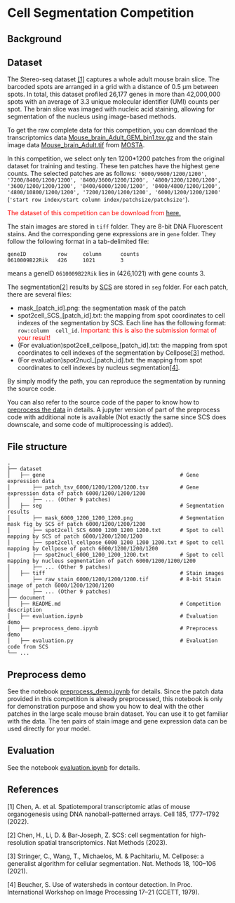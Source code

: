 # Cell Segmentation Competition
## Background
## Dataset

The Stereo-seq dataset [[1]](#1) captures a whole adult mouse brain slice. The barcoded spots are arranged in a grid with a distance of 0.5 μm between spots. In total, this dataset profiled 26,177 genes in more than 42,000,000 spots with an average of 3.3 unique molecular identifier (UMI) counts per spot. The brain slice was imaged with nucleic acid staining, allowing for segmentation of the nucleus using image-based methods.

To get the raw complete data for this competition, you can download the transcriptomics data [Mouse_brain_Adult_GEM_bin1.tsv.gz](https://ftp.cngb.org/pub/SciRAID/stomics/STDS0000058/Bin1_matrix/Mouse_brain_Adult_GEM_bin1.tsv.gz) and the stain image data [Mouse_brain_Adult.tif](https://ftp.cngb.org/pub/SciRAID/stomics/STDS0000058/Image/Mouse_brain_Adult.tif) from [MOSTA](https://db.cngb.org/stomics/mosta/download/).

In this competition, we select only ten 1200*1200 patches from the original dataset for training and testing. These ten patches have the highest gene counts. The selected patches are as follows:
`'6000/9600/1200/1200', '7200/8400/1200/1200', '8400/3600/1200/1200', '4800/1200/1200/1200', '3600/1200/1200/1200', '8400/6000/1200/1200', '8400/4800/1200/1200', '4800/10800/1200/1200', '7200/1200/1200/1200', '6000/1200/1200/1200'`
(`'start row index/start column index/patchsize/patchsize'`).

<span style="color:red">The dataset of this competition can be download from</span> [here.](https://drive.google.com/file/d/1s5mNr_dLLB_VKmHV2_GyiVS9sXj-TjHp/view?usp=drive_linkhttps://drive.google.com/file/d/1s5mNr_dLLB_VKmHV2_GyiVS9sXj-TjHp/view?usp=drive_link)

The stain images are stored in `tiff` folder. They are 8-bit DNA Fluorescent stains. And the corresponding gene expressions are in `gene` folder. They follow the following format in a tab-delimited file:
```
geneID          row     column      counts
0610009B22Rik   426     1021        3
```
means a geneID `0610009B22Rik` lies in (426,1021) with gene counts 3.

The segmentation[[2]](#2) results by [SCS](https://doi.org/10.1038/s41592-023-01939-3) are stored in `seg` folder. For each patch, there are several files:

- mask_[patch_id].png: the segmentation mask of the patch
- spot2cell_SCS_[patch_id].txt: the mapping from spot coordinates to cell indexes of the segmentation by SCS. Each line has the following format: `row:column  cell_id`. <span style="color:red">Important: this is also the submission format of your result!</span>
- (For evaluation)spot2cell_cellpose_[patch_id].txt: the mapping from spot coordinates to cell indexes of the segmentation by Cellpose[[3]](#3) method.
- (For evaluation)spot2nucl_[patch_id].txt: the mapping from spot coordinates to cell indexes by nucleus segmentation[[4]](#4).

By simply modify the path, you can reproduce the segmentation by running the source code.

You can also refer to the source code of the paper to know how to [preprocess the data](https://github.com/chenhcs/SCS/blob/main/src/preprocessing.py) in details. A jupyter version of part of the preprocess code with additional note is available (Not exactly the same since SCS does downscale, and some code of multiprocessing is added).

## File structure
    .
    ├── dataset
    │   ├── gene                                           # Gene expression data
    │       ├── patch_tsv_6000/1200/1200/1200.tsv          # Gene expression data of patch 6000/1200/1200/1200
    │       ├── ... (Other 9 patches)
    │   ├── seg                                            # Segmentation results
    │       ├── mask_6000_1200_1200_1200.png               # Segmentation mask fig by SCS of patch 6000/1200/1200/1200
    │       ├── spot2cell_SCS_6000_1200_1200_1200.txt      # Spot to cell mapping by SCS of patch 6000/1200/1200/1200
    │       ├── spot2cell_cellpose_6000_1200_1200_1200.txt # Spot to cell mapping by Cellpose of patch 6000/1200/1200/1200
    │       ├── spot2nucl_6000_1200_1200_1200.txt          # Spot to cell mapping by nucleus segmentation of patch 6000/1200/1200/1200
    │       ├── ... (Other 9 patches)
    │   ├── tiff                                           # Stain images
    │       ├── raw_stain_6000/1200/1200/1200.tif          # 8-bit Stain image of patch 6000/1200/1200/1200
    │       ├── ... (Other 9 patches)
    ├── document
    │   ├── README.md                                      # Competition description
    │   ├── evaluation.ipynb                               # Evaluation demo
    │   ├── preprocess_demo.ipynb                          # Preprocess demo
    │   ├── evaluation.py                                  # Evaluation code from SCS
    └── ...
## Preprocess demo
See the notebook [preprocess_demo.ipynb](preprocess_demo.ipynb) for details. Since the patch data provided in this competition is already preprocessed, this notebook is only for demonstration purpose and show you how to deal with the other patches in the large scale mouse brain dataset. You can use it to get familiar with the data. The ten pairs of stain image and gene expression data can be used directly for your model.

## Evaluation
See the notebook [evaluation.ipynb](evaluation.ipynb) for details.

## References
<a id="1">[1]</a> 
Chen, A. et al. Spatiotemporal transcriptomic atlas of mouse organogenesis using DNA nanoball-patterned arrays. Cell 185, 1777–1792 (2022).

<a id="2">[2]</a> 
Chen, H., Li, D. & Bar-Joseph, Z. SCS: cell segmentation for high-resolution spatial transcriptomics.
Nat Methods (2023).

<a id="3">[3]</a> 
Stringer, C., Wang, T., Michaelos, M. & Pachitariu, M. Cellpose: a generalist algorithm for cellular segmentation. Nat. Methods 18, 100–106 (2021).

<a id="4">[4]</a> 
Beucher, S. Use of watersheds in contour detection. In Proc. International Workshop on Image Processing 17–21 (CCETT, 1979).